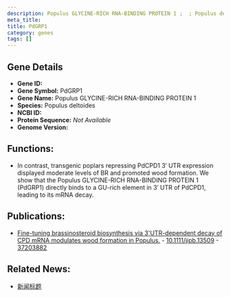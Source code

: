 ```yaml
---
description: Populus GLYCINE-RICH RNA-BINDING PROTEIN 1 ;  ; Populus deltoides
meta_title:
title: PdGRP1
category: genes
tags: []
---
```


## Gene Details
- **Gene ID:**	[](https://www.maizegdb.org/gene_center/gene/)
- **Gene Symbol:** PdGRP1
- **Gene Name:** Populus GLYCINE-RICH RNA-BINDING PROTEIN 1
- **Species:** Populus deltoides
- **NCBI ID:** [  ]()
- **Protein Sequence:** *Not Available*
- **Genome Version:** []()

## Functions:
   - In contrast, transgenic poplars repressing PdCPD1 3′ UTR expression displayed moderate levels of BR and promoted wood formation.  We show that the Populus GLYCINE-RICH RNA-BINDING PROTEIN 1 (PdGRP1) directly binds to a GU-rich element in 3′ UTR of PdCPD1, leading to its mRNA decay. 

## Publications:
   - [Fine-tuning brassinosteroid biosynthesis via 3&#x27;UTR-dependent decay of CPD mRNA modulates wood formation in Populus.]( https://onlinelibrary.wiley.com/doi/10.1111/jipb.13509 ) - [10.1111/jipb.13509]( https://onlinelibrary.wiley.com/doi/10.1111/jipb.13509 ) - [37203882](https://pubmed.ncbi.nlm.nih.gov/37203882/)

## Related News:
   - [新闻标题](https://mp.weixin.qq.com/s/0ykklAN484NxzKm8jhD5xw)
